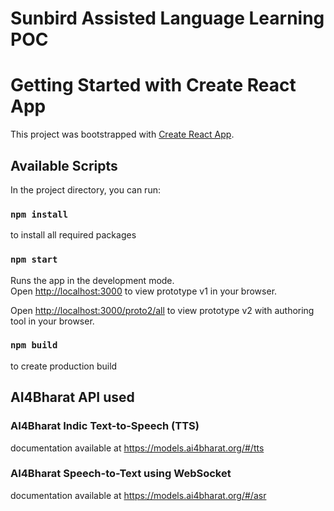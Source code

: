 # Sunbird Assisted Language Learning POC

# Getting Started with Create React App

This project was bootstrapped with [Create React App](https://github.com/facebook/create-react-app).

## Available Scripts
In the project directory, you can run:

### `npm install`

to install all required packages

### `npm start`

Runs the app in the development mode.\
Open [http://localhost:3000](http://localhost:3000) to view prototype v1 in your browser.

Open [http://localhost:3000/proto2/all](http://localhost:3000/proto2/all) to view prototype v2 with authoring tool in your browser.

### `npm build`

to create production build

## AI4Bharat API used

### AI4Bharat Indic Text-to-Speech (TTS)

documentation available at 
https://models.ai4bharat.org/#/tts

### AI4Bharat Speech-to-Text using WebSocket

documentation available at 
https://models.ai4bharat.org/#/asr